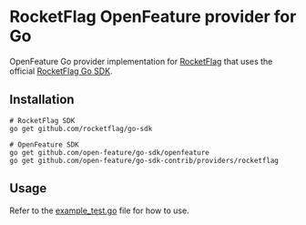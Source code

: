 # RocketFlag OpenFeature provider for Go

OpenFeature Go provider implementation for [RocketFlag](https://rocketflag.app) that uses the official [RocketFlag Go SDK](https://github.com/rocketflag/go-sdk).

## Installation

```shell
# RocketFlag SDK
go get github.com/rocketflag/go-sdk

# OpenFeature SDK
go get github.com/open-feature/go-sdk/openfeature
go get github.com/open-feature/go-sdk-contrib/providers/rocketflag
```

## Usage

Refer to the [example_test.go](/providers/rocketflag/example_test.go) file for how to use.
